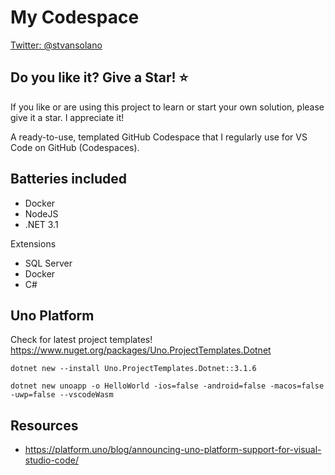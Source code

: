 # My Codespace

[Twitter: @stvansolano](https://twitter.com/stvansolano)

## Do you like it? Give a Star! :star:

If you like or are using this project to learn or start your own solution, please give it a star. I appreciate it!

A ready-to-use, templated GitHub Codespace that I regularly use for VS Code on GitHub (Codespaces).

## Batteries included

- Docker
- NodeJS
- .NET 3.1

Extensions

- SQL Server
- Docker
- C#

## Uno Platform

Check for latest project templates! https://www.nuget.org/packages/Uno.ProjectTemplates.Dotnet
    
    dotnet new --install Uno.ProjectTemplates.Dotnet::3.1.6

    dotnet new unoapp -o HelloWorld -ios=false -android=false -macos=false -uwp=false --vscodeWasm

## Resources
- https://platform.uno/blog/announcing-uno-platform-support-for-visual-studio-code/